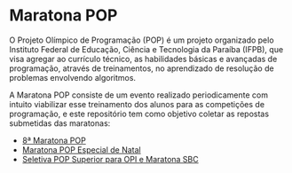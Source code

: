 # Maratona POP

O Projeto Olímpico de Programação (POP) é um projeto organizado pelo Instituto Federal de Educação, Ciência e Tecnologia da Paraíba (IFPB), que visa agregar ao currículo técnico, as habilidades básicas e avançadas de programação, através de treinamentos, no aprendizado de resolução de problemas envolvendo algoritmos.

A Maratona POP consiste de um evento realizado periodicamente com intuito viabilizar esse treinamento dos alunos para as competições de programação, e este repositório tem como objetivo coletar as repostas submetidas das maratonas:

* [8ª Maratona POP](2018-10-VIII-Maratona-POP/)
* [Maratona POP Especial de Natal](2018-12-Maratona-POP-Natal/)
* [Seletiva POP Superior para OPI e Maratona SBC](2019-06-Seletiva-POP-2019/)

